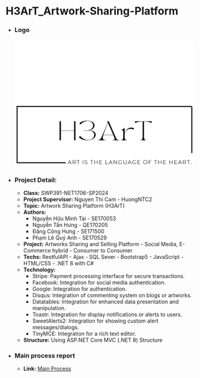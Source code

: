 # H3ArT_Artwork-Sharing-Platform
  - ### Logo
    ![H3ArT Logo](Source_Code/H3ArTArtwork/H3ArTArtwork/wwwroot/image/login/MergedImages.png)
  - ### Project Detail:
    - **Class:** SWP391-NET1706-SP2024
    - **Project Supervisor:** Nguyen Thi Cam - HuongNTC2
    - **Topic:** Artwork Sharing Platform (H3ArT)
    - **Authors:**
      - Nguyễn Hữu Minh Tài - SE170053
      - Nguyễn Tấn Hưng - QE170205
      - Đặng Công Hưng - SE171500
      - Phạm Lê Quý Anh - SE170529
    - **Project:** Artworks Sharing and Selling Platform - Social Media, E-Commerce hybrid - Consumer to Consumer
    - **Techs:** RestfulAPI - Ajax - SQL Sever - Bootstrap5 - JavaScript - HTML/CSS - .NET 8 with C#
    - **Technology:**
      - Stripe: Payment processing interface for secure transactions.
      - Facebook: Integration for social media authentication.
      - Google: Integration for authentication.
      - Disqus: Integration of commenting system on blogs or artworks.
      - Datatables: Integration for enhanced data presentation and manipulation.
      - Toastr: Integration for display notifications or alerts to users.
      - SweetAlerts2: Integration for showing custom alert messages/dialogs.
      - TinyMCE: Integration for a rich text editor.
    - **Structure:** Using ASP.NET Core MVC (.NET 8) Structure 
  - ### Main process report
    - **Link:** [Main Process](Document/MAIN_PROCESS_REPORT.xlsx)
